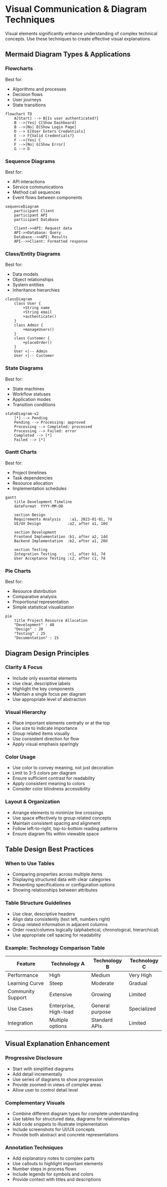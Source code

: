 # Visual Communication & Diagram Techniques

Visual elements significantly enhance understanding of complex technical concepts. Use these techniques to create effective visual explanations.

## Mermaid Diagram Types & Applications

### Flowcharts
Best for:
- Algorithms and processes
- Decision flows
- User journeys
- State transitions

```mermaid
flowchart TD
    A[Start] --> B{Is user authenticated?}
    B -->|Yes| C[Show Dashboard]
    B -->|No| D[Show Login Page]
    D --> E[User Enters Credentials]
    E --> F{Valid Credentials?}
    F -->|Yes| C
    F -->|No| G[Show Error]
    G --> D
```

### Sequence Diagrams
Best for:
- API interactions
- Service communications
- Method call sequences
- Event flows between components

```mermaid
sequenceDiagram
    participant Client
    participant API
    participant Database
    
    Client->>API: Request data
    API->>Database: Query
    Database-->>API: Results
    API-->>Client: Formatted response
```

### Class/Entity Diagrams
Best for:
- Data models
- Object relationships
- System entities
- Inheritance hierarchies

```mermaid
classDiagram
    class User {
        +String name
        +String email
        +authenticate()
    }
    class Admin {
        +manageUsers()
    }
    class Customer {
        +placeOrder()
    }
    User <|-- Admin
    User <|-- Customer
```

### State Diagrams
Best for:
- State machines
- Workflow statuses
- Application modes
- Transition conditions

```mermaid
stateDiagram-v2
    [*] --> Pending
    Pending --> Processing: approved
    Processing --> Completed: processed
    Processing --> Failed: error
    Completed --> [*]
    Failed --> [*]
```

### Gantt Charts
Best for:
- Project timelines
- Task dependencies
- Resource allocation
- Implementation schedules

```mermaid
gantt
    title Development Timeline
    dateFormat  YYYY-MM-DD
    
    section Design
    Requirements Analysis    :a1, 2023-01-01, 7d
    UI/UX Design            :a2, after a1, 10d
    
    section Development
    Frontend Implementation :b1, after a2, 14d
    Backend Implementation  :b2, after a1, 20d
    
    section Testing
    Integration Testing     :c1, after b1, 7d
    User Acceptance Testing :c2, after c1, 7d
```

### Pie Charts
Best for:
- Resource distribution
- Comparative analysis
- Proportional representation
- Simple statistical visualization

```mermaid
pie
    title Project Resource Allocation
    "Development" : 40
    "Design" : 20
    "Testing" : 25
    "Documentation" : 15
```

## Diagram Design Principles

### Clarity & Focus
- Include only essential elements
- Use clear, descriptive labels
- Highlight the key components
- Maintain a single focus per diagram
- Use appropriate level of abstraction

### Visual Hierarchy
- Place important elements centrally or at the top
- Use size to indicate importance
- Group related items visually
- Use consistent direction for flow
- Apply visual emphasis sparingly

### Color Usage
- Use color to convey meaning, not just decoration
- Limit to 3-5 colors per diagram
- Ensure sufficient contrast for readability
- Apply consistent meaning to colors
- Consider color blindness accessibility

### Layout & Organization
- Arrange elements to minimize line crossings
- Use space effectively to group related concepts
- Maintain consistent spacing and alignment
- Follow left-to-right, top-to-bottom reading patterns
- Ensure diagram fits within viewable space

## Table Design Best Practices

### When to Use Tables
- Comparing properties across multiple items
- Displaying structured data with clear categories
- Presenting specifications or configuration options
- Showing relationships between attributes

### Table Structure Guidelines
- Use clear, descriptive headers
- Align data consistently (text left, numbers right)
- Group related information in adjacent columns
- Order rows/columns logically (alphabetical, chronological, hierarchical)
- Use appropriate cell spacing for readability

### Example: Technology Comparison Table

| Feature | Technology A | Technology B | Technology C |
|---------|-------------|-------------|-------------|
| Performance | High | Medium | Very High |
| Learning Curve | Steep | Moderate | Gradual |
| Community Support | Extensive | Growing | Limited |
| Use Cases | Enterprise, High-load | General purpose | Specialized |
| Integration | Multiple options | Standard APIs | Limited |

## Visual Explanation Enhancement

### Progressive Disclosure
- Start with simplified diagrams
- Add detail incrementally
- Use series of diagrams to show progression
- Provide zoomed-in views of complex areas
- Allow user to control detail level

### Complementary Visuals
- Combine different diagram types for complete understanding
- Use tables for structured data, diagrams for relationships
- Add code snippets to illustrate implementation
- Include screenshots for UI/UX concepts
- Provide both abstract and concrete representations

### Annotation Techniques
- Add explanatory notes to complex parts
- Use callouts to highlight important elements
- Number steps in process flows
- Include legends for symbols and colors
- Provide context with titles and descriptions